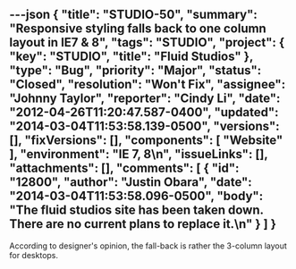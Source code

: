 ---json
{
  "title": "STUDIO-50",
  "summary": "Responsive styling falls back to one column layout in IE7 & 8",
  "tags": "STUDIO",
  "project": {
    "key": "STUDIO",
    "title": "Fluid Studios"
  },
  "type": "Bug",
  "priority": "Major",
  "status": "Closed",
  "resolution": "Won't Fix",
  "assignee": "Johnny Taylor",
  "reporter": "Cindy Li",
  "date": "2012-04-26T11:20:47.587-0400",
  "updated": "2014-03-04T11:53:58.139-0500",
  "versions": [],
  "fixVersions": [],
  "components": [
    "Website"
  ],
  "environment": "IE 7, 8\n",
  "issueLinks": [],
  "attachments": [],
  "comments": [
    {
      "id": "12800",
      "author": "Justin Obara",
      "date": "2014-03-04T11:53:58.096-0500",
      "body": "The fluid studios site has been taken down. There are no current plans to replace it.\n"
    }
  ]
}
---
According to designer's opinion, the fall-back is rather the 3-column layout for desktops.

        